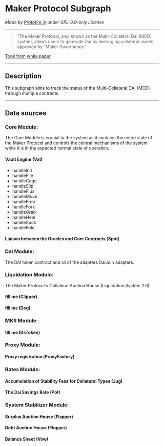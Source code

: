 # Maker Protocol Subgraph

_Made by [Protofire.io](https://protofire.io/) under GPL-3.0-only License_

---

> "The Maker Protocol, also known as the Multi-Collateral Dai (MCD) system, allows users to generate Dai by leveraging collateral assets approved by “Maker Governance."

[Took from white paper](https://makerdao.com/en/whitepaper/)

---

## Description

This subgraph aims to track the status of the Multi-Collateral DAI (MCD) through multiple contracts.

---

## Data sources

### Core Module:

The Core Module is crucial to the system as it contains the entire state of the Maker Protocol and controls the central mechanisms of the system while it is in the expected normal state of operation.

#### Vault Engine (Vat)

- handleInit
- handleFile
- handleCage
- handleSlip
- handleFlux
- handleMove
- handleFrob
- handleFork
- handleGrab
- handleHeal
- handleSuck
- handleFold

#### Liaison between the Oracles and Core Contracts (Spot)

### Dai Module:

The DAI token contract and all of the adapters DaiJoin adapters.

### Liquidation Module:

The Maker Protocol's Collateral Auction House (Liquidation System 2.0)

#### fill me (Clipper)

#### fill me (Dog)

### MKR Module:

#### fill me (DsToken)

### Proxy Module:

#### Proxy registration (ProxyFactory)

### Rates Module:

#### Accumulation of Stability Fees for Collateral Types (Jug)

#### The Dai Savings Rate (Pot)

### System Stabilizer Module:

#### Surplus Auction House (Flapper)

#### Debt Auction House (Flopper)

#### Balance Sheet (Vow)

